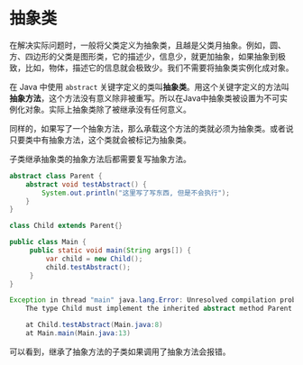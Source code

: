 # 抽象类

在解决实际问题时，一般将父类定义为抽象类，且越是父类月抽象。例如，圆、方、四边形的父类是图形类，它的描述少，信息少，就更加抽象，如果抽象到极致，比如，物体，描述它的信息就会极致少。我们不需要将抽象类实例化成对象。

在 Java 中使用 `abstract` 关键字定义的类叫**抽象类**。用这个关键字定义的方法叫**抽象方法**，这个方法没有意义除非被重写。所以在Java中抽象类被设置为不可实例化对象。实际上抽象类除了被继承没有任何意义。

同样的，如果写了一个抽象方法，那么承载这个方法的类就必须为抽象类。或者说只要类中有抽象方法，这个类就会被标记为抽象类。

子类继承抽象类的抽象方法后都需要复写抽象方法。

```java
abstract class Parent {
	abstract void testAbstract() {
		System.out.println("这里写了写东西, 但是不会执行");
	}
}

class Child extends Parent{}

public class Main {
	 public static void main(String args[]) {
		 var child = new Child();
		 child.testAbstract();
	 }
}
```

```java
Exception in thread "main" java.lang.Error: Unresolved compilation problem: 
	The type Child must implement the inherited abstract method Parent.testAbstract()

	at Child.testAbstract(Main.java:8)
	at Main.main(Main.java:13)

```

可以看到，继承了抽象方法的子类如果调用了抽象方法会报错。